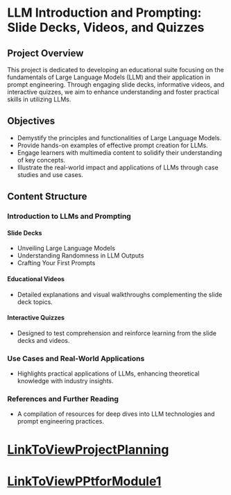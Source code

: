 # LLM Introduction and Prompting: Slide Decks, Videos, and Quizzes

## Project Overview
This project is dedicated to developing an educational suite focusing on the fundamentals of Large Language Models (LLM) and their application in prompt engineering. Through engaging slide decks, informative videos, and interactive quizzes, we aim to enhance understanding and foster practical skills in utilizing LLMs.

## Objectives
- Demystify the principles and functionalities of Large Language Models.
- Provide hands-on examples of effective prompt creation for LLMs.
- Engage learners with multimedia content to solidify their understanding of key concepts.
- Illustrate the real-world impact and applications of LLMs through case studies and use cases.

## Content Structure

### Introduction to LLMs and Prompting
#### Slide Decks
- Unveiling Large Language Models
- Understanding Randomness in LLM Outputs
- Crafting Your First Prompts

#### Educational Videos
- Detailed explanations and visual walkthroughs complementing the slide deck topics.

#### Interactive Quizzes
- Designed to test comprehension and reinforce learning from the slide decks and videos.

### Use Cases and Real-World Applications
- Highlights practical applications of LLMs, enhancing theoretical knowledge with industry insights.

### References and Further Reading
- A compilation of resources for deep dives into LLM technologies and prompt engineering practices.

# [LinkToViewProjectPlanning](https://github.com/users/parthasarathydNU/projects/1)
# [LinkToViewPPtforModule1](https://docs.google.com/presentation/d/1aIFUSefNdRyMK_i3EkXkH4qNDRn_laGtggvohQ0812I/edit#slide=id.p3)





